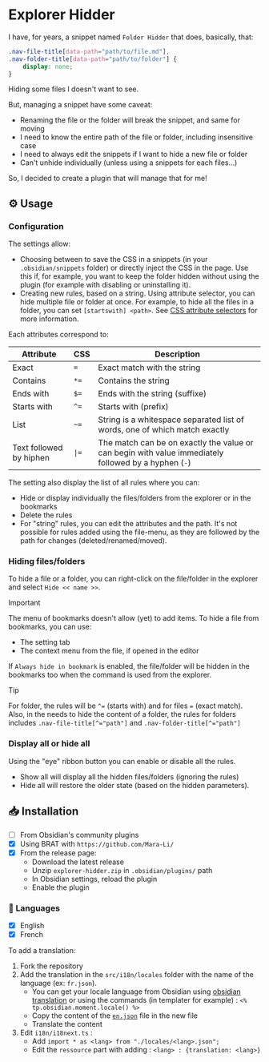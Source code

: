 # Explorer Hidder

I have, for years, a snippet named `Folder Hidder` that does, basically, that:
```css
.nav-file-title[data-path="path/to/file.md"],
.nav-folder-title[data-path="path/to/folder"] {
    display: none;
}
```

Hiding some files I doesn't want to see.

But, managing a snippet have some caveat:
- Renaming the file or the folder will break the snippet, and same for moving
- I need to know the entire path of the file or folder, including insensitive case
- I need to always edit the snippets if I want to hide a new file or folder
- Can't unhide individually (unless using a snippets for each files...)

So, I decided to create a plugin that will manage that for me!

## ⚙️ Usage
### Configuration

The settings allow:
- Choosing between to save the CSS in a snippets (in your `.obsidian/snippets` folder) or directly inject the CSS in the page. Use this if, for example, you want to keep the folder hidden without using the plugin (for example with disabling or uninstalling it).
- Creating new rules, based on a string. Using attribute selector, you can hide multiple file or folder at once. For example, to hide all the files in a folder, you can set `[startswith] <path>`. See [CSS attribute selectors](https://developer.mozilla.org/en-US/docs/Web/CSS/Attribute_selectors) for more information.

Each attributes correspond to:

| Attribute               | CSS   | Description                                                                                          |
| ----------------------- | ----- | ---------------------------------------------------------------------------------------------------- |
| Exact                   | `=`   | Exact match with the string                                                                          |
| Contains                | `*=`  | Contains the string                                                                                  |
| Ends with               | `$=`  | Ends with the string (suffixe)                                                                       |
| Starts with             | `^=`  | Starts with (prefix)                                                                                 |
| List                    | `~=`  | String is a whitespace separated list of words, one of which match exactly                           |
| Text followed by hiphen | `\|=` | The match can be on exactly the value or can begin with value immediately followed by a hyphen (`-`) |

The setting also display the list of all rules where you can:
- Hide or display individually the files/folders from the explorer or in the bookmarks
- Delete the rules
- For "string" rules, you can edit the attributes and the path. It's not possible for rules added using the file-menu, as they are followed by the path for changes (deleted/renamed/moved).

### Hiding files/folders

To hide a file or a folder, you can right-click on the file/folder in the explorer and select `Hide << name >>`. 

> [!IMPORTANT]
> The menu of bookmarks doesn't allow (yet) to add items. To hide a file from bookmarks, you can use:
> - The setting tab
> - The context menu from the file, if opened in the editor

If `Always hide in bookmark` is enabled, the file/folder will be hidden in the bookmarks too when the command is used from the explorer.

> [!TIP]
> For folder, the rules will be `^=` (starts with) and for files `=` (exact match).
> Also, in the needs to hide the content of a folder, the rules for folders includes `.nav-file-title[^="path"]` and `.nav-folder-title[^="path"]`

### Display all or hide all

Using the "eye" ribbon button you can enable or disable all the rules. 
- Show all will display all the hidden files/folders (ignoring the rules)
- Hide all will restore the older state (based on the hidden parameters).

## 📥 Installation

- [ ] From Obsidian's community plugins
- [x] Using BRAT with `https://github.com/Mara-Li/`
- [x] From the release page: 
    - Download the latest release
    - Unzip `explorer-hidder.zip` in `.obsidian/plugins/` path
    - In Obsidian settings, reload the plugin
    - Enable the plugin


### 🎼 Languages

- [x] English
- [x] French

To add a translation:
1. Fork the repository
2. Add the translation in the `src/i18n/locales` folder with the name of the language (ex: `fr.json`). 
    - You can get your locale language from Obsidian using [obsidian translation](https://github.com/obsidianmd/obsidian-translations) or using the commands (in templater for example) : `<% tp.obsidian.moment.locale() %>`
    - Copy the content of the [`en.json`](./src/i18n/locales/en.json) file in the new file
    - Translate the content
3. Edit `i18n/i18next.ts` :
    - Add `import * as <lang> from "./locales/<lang>.json";`
    - Edit the `ressource` part with adding : `<lang> : {translation: <lang>}`

